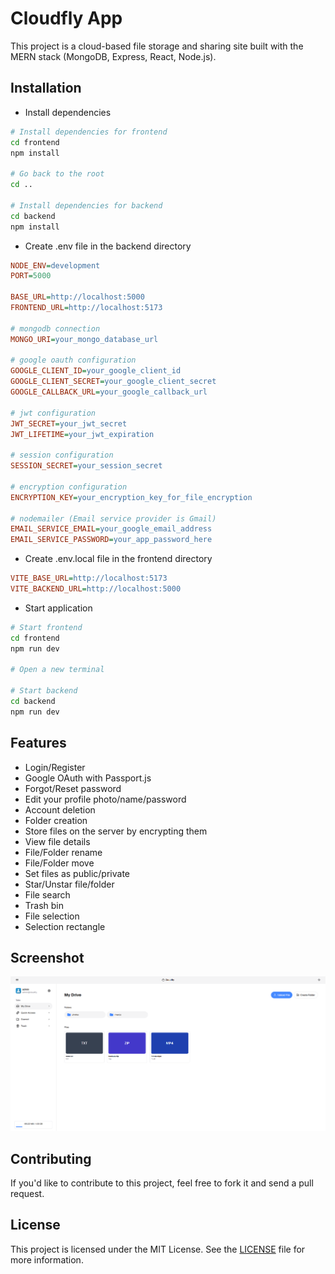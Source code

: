 # Cloudfly App

This project is a cloud-based file storage and sharing site built with the MERN stack (MongoDB, Express, React, Node.js).

## Installation

- Install dependencies
```bash
# Install dependencies for frontend
cd frontend
npm install

# Go back to the root
cd ..

# Install dependencies for backend
cd backend
npm install
```

- Create .env file in the backend directory
```ini
NODE_ENV=development
PORT=5000  

BASE_URL=http://localhost:5000  
FRONTEND_URL=http://localhost:5173  

# mongodb connection
MONGO_URI=your_mongo_database_url

# google oauth configuration
GOOGLE_CLIENT_ID=your_google_client_id
GOOGLE_CLIENT_SECRET=your_google_client_secret
GOOGLE_CALLBACK_URL=your_google_callback_url

# jwt configuration
JWT_SECRET=your_jwt_secret
JWT_LIFETIME=your_jwt_expiration

# session configuration
SESSION_SECRET=your_session_secret

# encryption configuration
ENCRYPTION_KEY=your_encryption_key_for_file_encryption

# nodemailer (Email service provider is Gmail)
EMAIL_SERVICE_EMAIL=your_google_email_address
EMAIL_SERVICE_PASSWORD=your_app_password_here
```

- Create .env.local file in the frontend directory
```ini
VITE_BASE_URL=http://localhost:5173
VITE_BACKEND_URL=http://localhost:5000
```

- Start application
```bash
# Start frontend
cd frontend
npm run dev

# Open a new terminal

# Start backend
cd backend
npm run dev
```

## Features

- Login/Register
- Google OAuth with Passport.js
- Forgot/Reset password
- Edit your profile photo/name/password
- Account deletion
- Folder creation
- Store files on the server by encrypting them
- View file details
- File/Folder rename
- File/Folder move
- Set files as public/private
- Star/Unstar file/folder
- File search
- Trash bin
- File selection
- Selection rectangle

## Screenshot

![Drive page](/frontend/src/assets/drive_view.png)

## Contributing

If you'd like to contribute to this project, feel free to fork it and send a pull request.

## License

This project is licensed under the MIT License. See the [LICENSE](LICENSE) file for more information.
